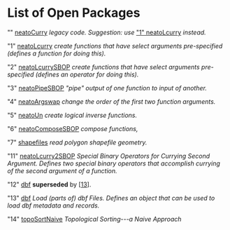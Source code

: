 # List of Open Packages

""
[neatoCurry](../../../Pkgs/0)
_legacy code. Suggestion: use_ ["1" neatoLcurry](../../../Pkgs/1/0) _instead._

"1"
[neatoLcurry](../../../Pkgs/1/0)
_create functions that have select arguments pre-specified (defines a function for doing this)._

"2"
[neatoLcurrySBOP](../../../Pkgs/2/0)
_create functions that have select arguments pre-specified (defines an operator for doing this)._

"3"
[neatoPipeSBOP](../../../Pkgs/3/0)
_"pipe" output of one function to input of another._

"4"
[neatoArgswap](../../../Pkgs/4/0)
_change the order of the first two function arguments._

"5"
[neatoUn](../../..//Pkgs/5/0)
_create logical inverse functions._

"6"
[neatoComposeSBOP](../../../Pkgs/6/0)
_compose functions,_

"7"
[shapefiles](../../../Pkgs/7/0)
_read polygon shapefile geometry._

"11"
[neatoLcurry2SBOP](../../../Pkgs/1/1/0)
_Special Binary Operators for Currying Second Argument.
Defines two special binary operators that accomplish currying of the second argument of a function._

"12"
[dbf](../../../Pkgs/1/2/0)
**superseded** by \[[13](../../../Pkgs/1/3/0)\].

"13"
[dbf](../../../Pkgs/1/3/0)
_Load (parts of) dbf Files.
Defines an object that can be used to load dbf metadata and records._

"14"
[topoSortNaive](../../../Pkgs/1/4/0)
_Topological Sorting---a Naive Approach_

